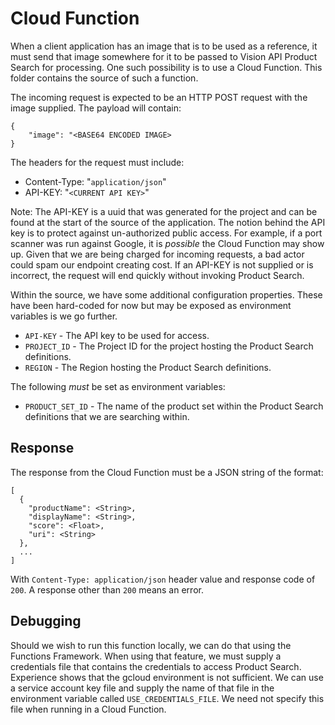 # Cloud Function
When a client application has an image that is to be used as a reference, it must send that image somewhere for
it to be passed to Vision API Product Search for processing.  One such possibility is to use a Cloud Function.  This
folder contains the source of such a function.

The incoming request is expected to be an HTTP POST request with the image supplied.  The payload will contain:

```
{
    "image": "<BASE64 ENCODED IMAGE>
}
```

The headers for the request must include:

* Content-Type: "`application/json`"
* API-KEY: "`<CURRENT API KEY>`"

Note: The API-KEY is a uuid that was generated for the project and can be found at the start of the source of the
application.  The notion behind the API key is to protect against un-authorized public access.  For example, if
a port scanner was run against Google, it is _possible_ the Cloud Function may show up.  Given that we are being
charged for incoming requests, a bad actor could spam our endpoint creating cost.  If an API-KEY is not supplied or
is incorrect, the request will end quickly without invoking Product Search.

Within the source, we have some additional configuration properties.  These have been hard-coded for now but may
be exposed as environment variables is we go further.

* `API-KEY` - The API key to be used for access.
* `PROJECT_ID` - The Project ID for the project hosting the Product Search definitions.
* `REGION` - The Region hosting the Product Search definitions.

The following *must* be set as environment variables:

* `PRODUCT_SET_ID` - The name of the product set within the Product Search definitions that we are searching within.

## Response
The response from the Cloud Function must be a JSON string of the format:

```
[
  {
    "productName": <String>,
    "displayName": <String>,
    "score": <Float>,
    "uri": <String>
  },
  ...
]
```

With `Content-Type: application/json` header value and response code of `200`.  A response other than `200` means an error.


## Debugging
Should we wish to run this function locally, we can do that using the Functions Framework.  When using that feature, we must supply
a credentials file that contains the credentials to access Product Search.  Experience shows that the gcloud environment is
not sufficient.  We can use a service account key file and supply the name of that file in the environment variable
called `USE_CREDENTIALS_FILE`.  We need not specify this file when running in a Cloud Function.
